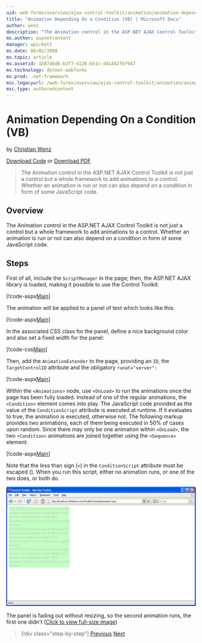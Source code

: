 ```yaml
---
uid: web-forms/overview/ajax-control-toolkit/animation/animation-depending-on-a-condition-vb
title: "Animation Depending On a Condition (VB) | Microsoft Docs"
author: wenz
description: "The Animation control in the ASP.NET AJAX Control Toolkit is not just a control but a whole framework to add animations to a control. Whether an animation is..."
ms.author: aspnetcontent
manager: wpickett
ms.date: 06/02/2008
ms.topic: article
ms.assetid: 1b87d8d6-b3f7-4126-b51c-d41442fbf947
ms.technology: dotnet-webforms
ms.prod: .net-framework
msc.legacyurl: /web-forms/overview/ajax-control-toolkit/animation/animation-depending-on-a-condition-vb
msc.type: authoredcontent
---
```

Animation Depending On a Condition (VB)
====================
by [Christian Wenz](https://github.com/wenz)

[Download Code](http://download.microsoft.com/download/f/9/a/f9a26acd-8df4-4484-8a18-199e4598f411/Animation4.vb.zip) or [Download PDF](http://download.microsoft.com/download/6/7/1/6718d452-ff89-4d3f-a90e-c74ec2d636a3/animation4VB.pdf)

> The Animation control in the ASP.NET AJAX Control Toolkit is not just a control but a whole framework to add animations to a control. Whether an animation is run or not can also depend on a condition in form of some JavaScript code.


## Overview

The Animation control in the ASP.NET AJAX Control Toolkit is not just a control but a whole framework to add animations to a control. Whether an animation is run or not can also depend on a condition in form of some JavaScript code.

## Steps

First of all, include the `ScriptManager` in the page; then, the ASP.NET AJAX library is loaded, making it possible to use the Control Toolkit:

[!code-aspx[Main](animation-depending-on-a-condition-vb/samples/sample1.aspx)]

The animation will be applied to a panel of text which looks like this:

[!code-aspx[Main](animation-depending-on-a-condition-vb/samples/sample2.aspx)]

In the associated CSS class for the panel, define a nice background color and also set a fixed width for the panel:

[!code-css[Main](animation-depending-on-a-condition-vb/samples/sample3.css)]

Then, add the `AnimationExtender` to the page, providing an `ID`, the `TargetControlID` attribute and the obligatory `runat="server":`

[!code-aspx[Main](animation-depending-on-a-condition-vb/samples/sample4.aspx)]

Within the `<Animations>` node, use `<OnLoad>` to run the animations once the page has been fully loaded. Instead of one of the regular animations, the `<Condition>` element comes into play. The JavaScript code provided as the value of the `ConditionScript` attribute is executed at runtime. If it evaluates to true, the animation is executed, otherwise not. The following markup provides two animations, each of them being executed in 50% of cases upon random. Since there may only be one animation within `<OnLoad>`, the two `<Condition>` animations are joined together using the `<Sequence>` element:

[!code-aspx[Main](animation-depending-on-a-condition-vb/samples/sample5.aspx)]

Note that the less than sign (`<`) in the `ConditionScript` attribute must be escaped (). When you run this script, either no animation runs, or one of the two does, or both do.


[![The panel is fading out without resizing, so the second animation runs, the first one didn't](animation-depending-on-a-condition-vb/_static/image2.png)](animation-depending-on-a-condition-vb/_static/image1.png)

The panel is fading out without resizing, so the second animation runs, the first one didn't ([Click to view full-size image](animation-depending-on-a-condition-vb/_static/image3.png))

> [!div class="step-by-step"]
> [Previous](executing-several-animations-after-each-other-vb.md)
> [Next](picking-one-animation-out-of-a-list-vb.md)
